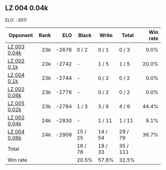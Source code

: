 ## LZ 004 0.04k ##

ELO: -3011

Opponent | Rank | ELO | Black | Write | Total | Win rate
---------|-----:|----:|-------|-------|-------|-------:
[LZ 003 0.04k](LZ%20003%200.04k.md) | 23k | -2676 | 0 / 2 | 0 / 1 | 0 / 3 | 0.0%
[LZ 002 0.1k](LZ%20002%200.1k.md) | 23k | -2742 | - | 1 / 5 | 1 / 5 | 20.0%
[LZ 004 0.1k](LZ%20004%200.1k.md) | 23k | -2744 | - | 0 / 2 | 0 / 2 | 0.0%
[LZ 002 0.06k](LZ%20002%200.06k.md) | 23k | -2776 | - | 0 / 2 | 0 / 2 | 0.0%
[LZ 005 0.02k](LZ%20005%200.02k.md) | 23k | -2784 | 1 / 3 | 3 / 6 | 4 / 9 | 44.4%
[LZ 002 0.04k](LZ%20002%200.04k.md) | 24k | -2830 | - | 1 / 11 | 1 / 11 | 9.1%
[LZ 004 0.06k](LZ%20004%200.06k.md) | 24k | -2908 | 15 / 25 | 14 / 54 | 29 / 79 | 36.7%
Total | | | 16 / 78 | 19 / 33 | 35 / 111 | 
Win rate| | | 20.5% | 57.6% | 31.5% | 
